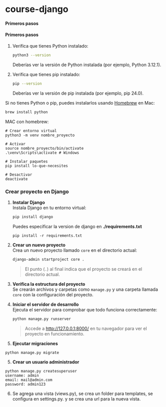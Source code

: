 # course-django

#### Primeros pasos 
#### Primeros pasos

1. Verifica que tienes Python instalado:
    ```sh
    python3 --version
    ```
    Deberías ver la versión de Python instalada (por ejemplo, Python 3.12.1).

2. Verifica que tienes pip instalado:
    ```sh
    pip --version
    ```
    Deberías ver la versión de pip instalada (por ejemplo, pip 24.0).

Si no tienes Python o pip, puedes instalarlos usando [Homebrew](https://brew.sh/) en Mac:
```sh
brew install python
```
MAC con homebrew: 
```
# Crear entorno virtual
python3 -m venv nombre_proyecto

# Activar
source nombre_proyecto/bin/activate
.\venv\Scripts\activate # Windows

# Instalar paquetes
pip install lo-que-necesites

# Desactivar
deactivate
```

### Crear proyecto en Django

1. **Instalar Django**  
    Instala Django en tu entorno virtual:
    ```sh
    pip install django
    ```
    Puedes especificar la version de django en **./requirements.txt**
    ```
    pip install -r requirements.txt
    ```

2. **Crear un nuevo proyecto**  
    Crea un nuevo proyecto llamado `core` en el directorio actual:
    ```sh
    django-admin startproject core .
    ```
    > El punto (`.`) al final indica que el proyecto se creará en el directorio actual.

3. **Verifica la estructura del proyecto**  
    Se crearán archivos y carpetas como `manage.py` y una carpeta llamada `core` con la configuración del proyecto.

4. **Iniciar el servidor de desarrollo**  
    Ejecuta el servidor para comprobar que todo funciona correctamente:
    ```sh
    python manage.py runserver
    ```
    > Accede a http://127.0.0.1:8000/ en tu navegador para ver el proyecto en funcionamiento.

5. **Ejecutar migraciones**
```
python manage.py migrate
```

5. **Crear un usuario administrador**
```
python manage.py createsuperuser
username: admin
email: mail@admin.com
password: admin123
```
6. Se agrega una vista (views.py), se crea un folder para templates, se configura en settings.py. y se crea una url para la nueva vista.
